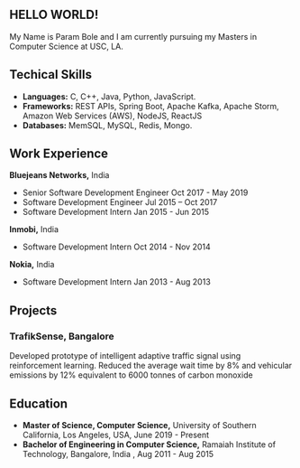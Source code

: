 ## HELLO WORLD!

My Name is Param Bole and I am currently pursuing my Masters in Computer Science at USC, LA. 

## Techical Skills
- **Languages:** C, C++, Java, Python, JavaScript. 
- **Frameworks:** REST APIs, Spring Boot, Apache Kafka, Apache Storm, Amazon Web Services (AWS), NodeJS, ReactJS
- **Databases:** MemSQL, MySQL, Redis, Mongo.

## Work Experience

**Bluejeans Networks,** India
 - Senior Software Development Engineer Oct 2017 - May 2019
 - Software Development Engineer Jul 2015 – Oct 2017
 - Software Development Intern Jan 2015 - Jun 2015
 
**Inmobi,** India
 - Software Development Intern Oct 2014 - Nov 2014
 
**Nokia,** India
 - Software Development Intern Jan 2013 - Aug 2013
 
## Projects
### TrafikSense, Bangalore                                                                                                              
Developed prototype of intelligent adaptive traffic signal using reinforcement learning. Reduced the average wait time by 8% and vehicular emissions by 12% equivalent to 6000 tonnes of carbon monoxide

## Education

- **Master of Science, Computer Science,** University of Southern California, Los Angeles, USA, June 2019 - Present                                                                                                                                      
- **Bachelor of Engineering in Computer Science,** Ramaiah Institute of Technology, Bangalore, India , Aug 2011 - Aug 2015     
